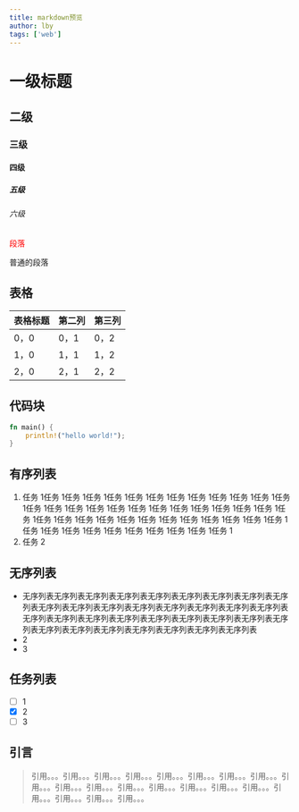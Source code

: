```yaml
---
title: markdown预览
author: lby
tags: ['web']
---
```


# 一级标题

## 二级

### 三级

#### 四级

##### 五级

###### 六级

<script>alert(123)</script>

<span style="color:red">段落</span>

普通的段落

## 表格

| 表格标题 | 第二列 | 第三列 |
| -------- | ------ | ------ |
| 0，0     | 0，1   | 0，2   |
| 1，0     | 1，1   | 1，2   |
| 2，0     | 2，1   | 2，2   |

## 代码块

```rust
fn main() {
    println!("hello world!");
}
```

## 有序列表

1. 任务 1任务 1任务 1任务 1任务 1任务 1任务 1任务 1任务 1任务 1任务 1任务 1任务 1任务 1任务 1任务 1任务 1任务 1任务 1任务 1任务 1任务 1任务 1任务 1任务 1任务 1任务 1任务 1任务 1任务 1任务 1任务 1任务 1任务 1任务 1任务 1任务 1任务 1任务 1任务 1任务 1任务 1任务 1任务 1任务 1任务 1任务 1任务 1
2. 任务 2

## 无序列表

- 无序列表无序列表无序列表无序列表无序列表无序列表无序列表无序列表无序列表无序列表无序列表无序列表无序列表无序列表无序列表无序列表无序列表无序列表无序列表无序列表无序列表无序列表无序列表无序列表无序列表无序列表无序列表无序列表无序列表无序列表无序列表无序列表无序列表
- 2
- 3

## 任务列表

- [ ] 1
- [x] 2
- [ ] 3

## 引言

> 引用。。。引用。。。引用。。。引用。。。引用。。。引用。。。引用。。。引用。。。引用。。。引用。。。引用。。。引用。。。引用。。。引用。。。引用。。。引用。。。引用。。。引用。。。引用。。。引用。。。

